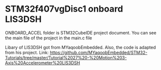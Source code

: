 # STM32f407vgDisc1 onboard LIS3DSH
ONBOARD_ACCEL folder is STM32CubeIDE project document. You can see the main file of the project in the main.c file

Libary of LIS3DSH got from MYaqoobEmbedded. Also, the code is adapted from his project.
Link: https://github.com/MYaqoobEmbedded/STM32-Tutorials/tree/master/Tutorial%2027%20-%20Motion%203-Axis%20Accelerometer%20LIS3DSH
